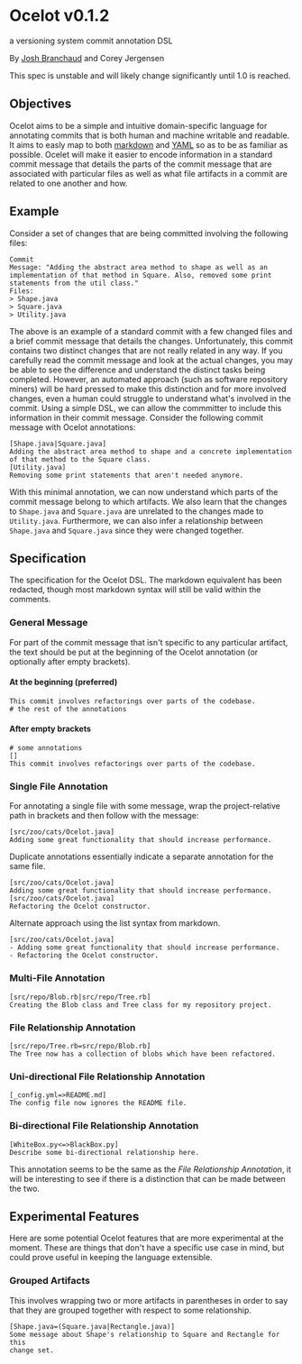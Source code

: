 # Ocelot v0.1.2

a versioning system commit annotation DSL

By [Josh Branchaud](http://joshbranchaud.com) and Corey Jergensen

This spec is unstable and will likely change significantly until 1.0 is
reached.

## Objectives

Ocelot aims to be a simple and intuitive domain-specific language for
annotating commits that is both human and machine writable and readable. It
aims to easly map to both
[markdown](http://daringfireball.net/projects/markdown/)
and [YAML](http://www.yaml.org/) so as to be as familiar as possible.
Ocelet will make it easier to encode information in a standard commit
message that details the parts of the commit message that are associated
with particular files as well as what file artifacts in a commit are related
to one another and how.

## Example

Consider a set of changes that are being committed involving the following
files:

    Commit
    Message: "Adding the abstract area method to shape as well as an
    implementation of that method in Square. Also, removed some print
    statements from the util class."
    Files:
    > Shape.java
    > Square.java
    > Utility.java

The above is an example of a standard commit with a few changed files and a
brief commit message that details the changes. Unfortunately, this commit
contains two distinct changes that are not really related in any way. If you
carefully read the commit message and look at the actual changes, you may be
able to see the difference and understand the distinct tasks being
completed. However, an automated approach (such as software repository
miners) will be hard pressed to make this distinction and for more involved
changes, even a human could struggle to understand what's involved in the
commit. Using a simple DSL, we can allow the commmitter to include this
information in their commit message. Consider the following commit message
with Ocelot annotations:

    [Shape.java|Square.java]
    Adding the abstract area method to shape and a concrete implementation
    of that method to the Square class.
    [Utility.java]
    Removing some print statements that aren't needed anymore.

With this minimal annotation, we can now understand which parts of the
commit message belong to which artifacts. We also learn that the changes to
`Shape.java` and `Square.java` are unrelated to the changes made to
`Utility.java`. Furthermore, we can also infer a relationship between
`Shape.java` and `Square.java` since they were changed together.

## Specification

The specification for the Ocelot DSL. The markdown equivalent has been
redacted, though most markdown syntax will still be valid within the
comments.

### General Message

For part of the commit message that isn't specific to any particular
artifact, the text should be put at the beginning of the Ocelot annotation
(or optionally after empty brackets).

#### At the beginning (preferred)

    This commit involves refactorings over parts of the codebase.
    # the rest of the annotations

#### After empty brackets

    # some annotations
    []
    This commit involves refactorings over parts of the codebase.

### Single File Annotation

For annotating a single file with some message, wrap the project-relative
path in brackets and then follow with the message:

    [src/zoo/cats/Ocelot.java]
    Adding some great functionality that should increase performance.

Duplicate annotations essentially indicate a separate annotation for the same
file.

    [src/zoo/cats/Ocelot.java]
    Adding some great functionality that should increase performance.
    [src/zoo/cats/Ocelot.java]
    Refactoring the Ocelot constructor.

Alternate approach using the list syntax from markdown.

    [src/zoo/cats/Ocelot.java]
    - Adding some great functionality that should increase performance.
    - Refactoring the Ocelot constructor.

### Multi-File Annotation

    [src/repo/Blob.rb|src/repo/Tree.rb]
    Creating the Blob class and Tree class for my repository project.

### File Relationship Annotation

    [src/repo/Tree.rb=src/repo/Blob.rb]
    The Tree now has a collection of blobs which have been refactored.

### Uni-directional File Relationship Annotation

    [_config.yml=>README.md]
    The config file now ignores the README file.

### Bi-directional File Relationship Annotation

    [WhiteBox.py<=>BlackBox.py]
    Describe some bi-directional relationship here.

This annotation seems to be the same as the *File Relationship Annotation*,
it will be interesting to see if there is a distinction that can be made
between the two.

## Experimental Features

Here are some potential Ocelot features that are more experimental at the
moment. These are things that don't have a specific use case in mind, but
could prove useful in keeping the language extensible.

### Grouped Artifacts

This involves wrapping two or more artifacts in parentheses in order to say
that they are grouped together with respect to some relationship.

    [Shape.java=(Square.java|Rectangle.java)]
    Some message about Shape's relationship to Square and Rectangle for this
    change set.
